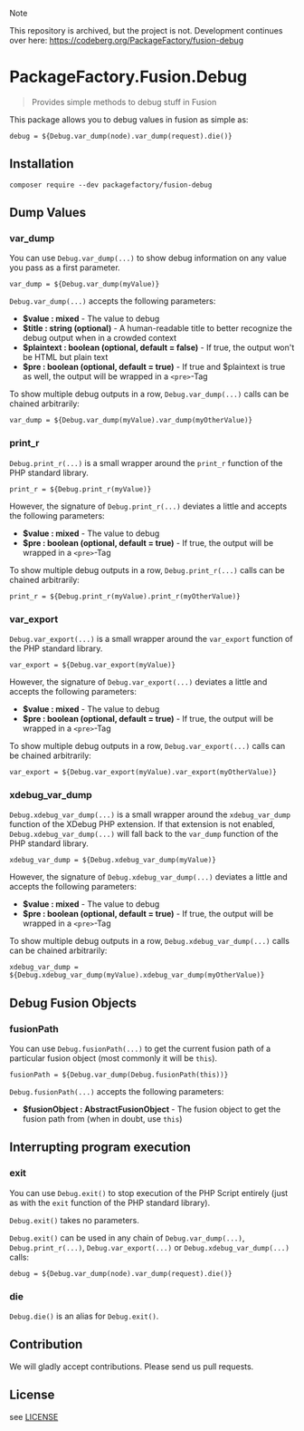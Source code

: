 > [!NOTE]
> This repository is archived, but the project is not. Development continues over here:
> https://codeberg.org/PackageFactory/fusion-debug

# PackageFactory.Fusion.Debug

> Provides simple methods to debug stuff in Fusion

This package allows you to debug values in fusion as simple as:

```fusion
debug = ${Debug.var_dump(node).var_dump(request).die()}
```

## Installation

```
composer require --dev packagefactory/fusion-debug
```

## Dump Values

### var_dump

You can use `Debug.var_dump(...)` to show debug information on any value you pass as a first parameter.

```fusion
var_dump = ${Debug.var_dump(myValue)}
```

`Debug.var_dump(...)` accepts the following parameters:

* **$value : mixed** - The value to debug
* **$title : string (optional)** - A human-readable title to better recognize the debug output when in a crowded context
* **$plaintext : boolean (optional, default = false)** - If true, the output won't be HTML but plain text
* **$pre : boolean (optional, default = true)** - If true and $plaintext is true as well, the output will be wrapped in a `<pre>`-Tag

To show multiple debug outputs in a row, `Debug.var_dump(...)` calls can be chained arbitrarily:

```fusion
var_dump = ${Debug.var_dump(myValue).var_dump(myOtherValue)}
```

### print_r

`Debug.print_r(...)` is a small wrapper around the `print_r` function of the PHP standard library.

```fusion
print_r = ${Debug.print_r(myValue)}
```

However, the signature of `Debug.print_r(...)` deviates a little and accepts the following parameters:

* **$value : mixed** - The value to debug
* **$pre : boolean (optional, default = true)** - If true, the output will be wrapped in a `<pre>`-Tag

To show multiple debug outputs in a row, `Debug.print_r(...)` calls can be chained arbitrarily:

```fusion
print_r = ${Debug.print_r(myValue).print_r(myOtherValue)}
```

### var_export

`Debug.var_export(...)` is a small wrapper around the `var_export` function of the PHP standard library.

```fusion
var_export = ${Debug.var_export(myValue)}
```

However, the signature of `Debug.var_export(...)` deviates a little and accepts the following parameters:

* **$value : mixed** - The value to debug
* **$pre : boolean (optional, default = true)** - If true, the output will be wrapped in a `<pre>`-Tag

To show multiple debug outputs in a row, `Debug.var_export(...)` calls can be chained arbitrarily:

```fusion
var_export = ${Debug.var_export(myValue).var_export(myOtherValue)}
```

### xdebug_var_dump

`Debug.xdebug_var_dump(...)` is a small wrapper around the `xdebug_var_dump` function of the XDebug PHP extension. If that extension is not enabled, `Debug.xdebug_var_dump(...)` will fall back to the `var_dump` function of the PHP standard library.

```fusion
xdebug_var_dump = ${Debug.xdebug_var_dump(myValue)}
```

However, the signature of `Debug.xdebug_var_dump(...)` deviates a little and accepts the following parameters:

* **$value : mixed** - The value to debug
* **$pre : boolean (optional, default = true)** - If true, the output will be wrapped in a `<pre>`-Tag

To show multiple debug outputs in a row, `Debug.xdebug_var_dump(...)` calls can be chained arbitrarily:

```fusion
xdebug_var_dump = ${Debug.xdebug_var_dump(myValue).xdebug_var_dump(myOtherValue)}
```

## Debug Fusion Objects

### fusionPath

You can use `Debug.fusionPath(...)` to get the current fusion path of a particular fusion object (most commonly it will be `this`).

```fusion
fusionPath = ${Debug.var_dump(Debug.fusionPath(this))}
```

`Debug.fusionPath(...)` accepts the following parameters:

* **$fusionObject : AbstractFusionObject** - The fusion object to get the fusion path from (when in doubt, use `this`)

## Interrupting program execution

### exit

You can use `Debug.exit()` to stop execution of the PHP Script entirely (just as with the `exit` function of the PHP standard library).

`Debug.exit()` takes no parameters.

`Debug.exit()` can be used in any chain of `Debug.var_dump(...)`, `Debug.print_r(...)`, `Debug.var_export(...)` or `Debug.xdebug_var_dump(...)` calls:

```fusion
debug = ${Debug.var_dump(node).var_dump(request).die()}
```

### die

`Debug.die()` is an alias for `Debug.exit()`.

## Contribution

We will gladly accept contributions. Please send us pull requests.

## License

see [LICENSE](./LICENSE)
